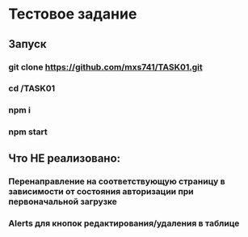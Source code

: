 # Тестовое задание

## Запуск
### git clone https://github.com/mxs741/TASK01.git
### cd /TASK01
### npm i
### npm start

## Что НЕ реализовано:
### Перенаправление на соответствующую страницу в зависимости от состояния авторизации при первоначальной загрузке
### Alerts для кнопок редактирования/удаления в таблице
